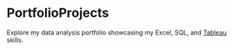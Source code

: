 # PortfolioProjects
Explore my data analysis portfolio showcasing my Excel, SQL, and [Tableau](https://public.tableau.com/app/profile/pilar.echave/vizzes) skills.
